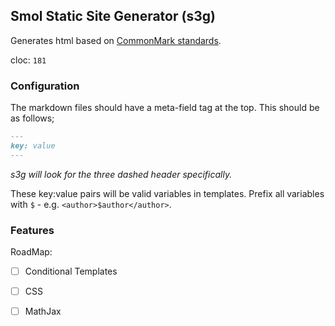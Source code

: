Smol Static Site Generator (s3g)
----
Generates html based on [CommonMark standards](https://spec.commonmark.org/0.30).

cloc: `181`

### Configuration
The markdown files should have a meta-field tag at the top. This should be as follows;

```md
---
key: value
---
```
*s3g will look for the three dashed header specifically.*

These key:value pairs will be valid variables in templates. Prefix all variables with `$` - e.g. `<author>$author</author>`.

### Features
RoadMap:
 - [ ] Conditional Templates
 - [ ] CSS
 - [ ] MathJax


